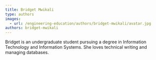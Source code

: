 ```yaml
---
title: Bridget Mwikali
type: authors
images:
  - url: /engineering-education/authors/bridget-mwikali/avatar.jpg
authors: bridget-mwikali
---
```

Bridget is an undergraduate student pursuing a degree in Information Technology and Information Systems. She loves technical writing and managing databases.
